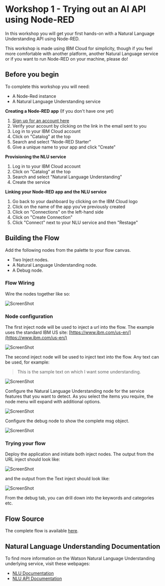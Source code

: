 # Workshop 1 - Trying out an AI API using Node-RED

In this workshop you will get your first hands-on with a Natural Language Understanding API using Node-RED.

This workshop is made using IBM Cloud for simplicity, though if you feel more comfortable with another platform, another Natural Language service or if you want to run Node-RED on your machine, please do! 

## Before you begin

To complete this workshop you will need:
- A Node-Red instance
- A Natural Language Understanding service

**Creating a Node-RED app** (If you don't have one yet)

1. [Sign up for an account here](https://ibm.biz/BdYMsy)
2. Verify your account by clicking on the link in the email sent to you
3. Log in to your IBM Cloud account
4. Click on "Catalog" at the top
5. Search and select "Node-RED Starter" 
6. Give a unique name to your app and click "Create"

**Provisioning the NLU service**

1. Log in to your IBM Cloud account
2. Click on "Catalog" at the top
3. Search and select "Natural Language Understanding" 
4. Create the service

**Linking your Node-RED app and the NLU service**

1. Go back to your dashboard by clicking on the IBM Cloud logo
2. Click on the name of the app you've previously created
3. Click on "Connections" on the left-hand side
4. Click on "Create Connection"
5. Click "Connect" next to your NLU service and then "Restage"

## Building the Flow
Add the following nodes from the palette to your flow canvas.
*	Two Inject nodes.
*	A Natural Language Understanding node.
* A Debug node.

### Flow Wiring
Wire the nodes together like so:

![ScreenShot](nlu_flow.jpg)

### Node configuration

The first inject node will be used to inject a url into the flow. The example uses the standard IBM US site: [https://www.ibm.com/us-en/](https://www.ibm.com/us-en/)

![ScreenShot](nlu_inject_url.jpg)

The second inject node will be used to inject text into the flow. Any text can be used,  for example:
>	This is the sample text on which I want some understanding.

![ScreenShot](nlu_inject_text.jpg)

Configure the Natural Language Understanding node for the service features that you want to detect. As you select the items you require, the node menu will expand with additional options.

![ScreenShot](nlu_node_detials.jpg)

Configure the debug node to show the complete msg object.

![ScreenShot](nlu_debug.jpg)

### Trying your flow
Deploy the application and initiate both inject nodes. The output from the URL inject should look like:

![ScreenShot](nlu_url_output.jpg)

and the output from the Text inject should look like:

![ScreenShot](nlu_text_output.jpg)

From the debug tab, you can drill down into the keywords and categories etc.

## Flow Source
The complete flow is available [here](nlu_flow.json).


## Natural Language Understanding Documentation
To find more information on the Watson Natural Language Understanding underlying service, visit these webpages:
- [NLU Documentation](https://console.bluemix.net/docs/services/natural-language-understanding/index.html)
- [NLU API Documentation](https://www.ibm.com/watson/developercloud/natural-language-understanding/api/v1/)

